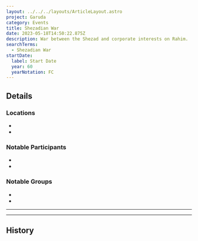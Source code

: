 ```yaml
---
layout: ../../../layouts/ArticleLayout.astro
project: Garuda
category: Events
title: Shezadian War
date: 2023-05-18T14:50:22.875Z
description: War between the Shezad and corporate interests on Rahim.
searchTerms:
  - Shezadian War
startDate:
  label: Start Date
  year: 60
  yearNotation: FC
---
```

## Details

### Locations
* 
* 

### Notable Participants
* 
* 

### Notable Groups  
* 
* 

[use double horizontal rule to add a details pane]::
_____
_____

## History